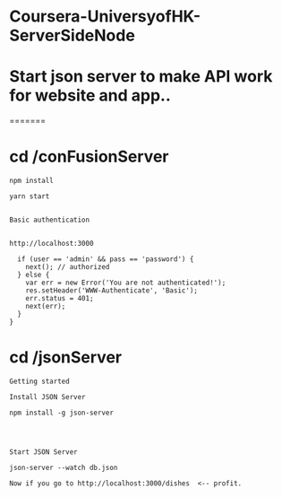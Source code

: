 # Coursera-UniversyofHK-ServerSideNode

# Start json server to make API work for website and app..
=======

# cd /conFusionServer

    npm install

    yarn start


    Basic authentication 


    http://localhost:3000

      if (user == 'admin' && pass == 'password') {
        next(); // authorized
      } else {
        var err = new Error('You are not authenticated!');
        res.setHeader('WWW-Authenticate', 'Basic');
        err.status = 401;
        next(err);
      }
    }



# cd /jsonServer


    Getting started

    Install JSON Server
    
    npm install -g json-server
    
    
    

    Start JSON Server

    json-server --watch db.json

    Now if you go to http://localhost:3000/dishes  <-- profit.
